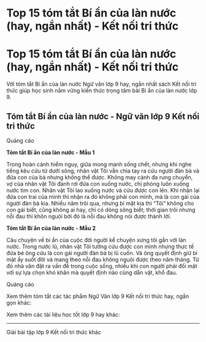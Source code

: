 # Top 15 tóm tắt Bí ẩn của làn nước (hay, ngắn nhất) - Kết nối tri thức

# Top 15 tóm tắt Bí ẩn của làn nước (hay, ngắn nhất) - Kết nối tri thức

Với tóm tắt Bí ẩn của làn nước Ngữ văn lớp 9 hay, ngắn nhất sách Kết nối tri thức giúp học sinh nắm vững kiến thức trọng tâm bài Bí ẩn của làn nước lớp 9.

## Tóm tắt Bí ẩn của làn nước - Ngữ văn lớp 9 Kết nối tri thức

Quảng cáo

**Tóm tắt Bí ẩn của làn nước - Mẫu 1**

Trong hoàn cảnh hiểm nguy, giữa mong manh sống chết, nhưng khi nghe tiếng kêu cứu từ dưới sông, nhân vật Tôi vẫn chìa tay ra cứu người đàn bà và đứa con của bà nhưng không thể được. Không may cành đa rung chuyển, vợ của nhân vật Tôi đánh rơi đứa con xuống nước, chị phóng luôn xuống nước tìm con. Nhân vật Tôi lao xuống nước và cứu được con lên. Khi nhận lại đứa con trai của mình thì nhận ra đó không phải con mình, mà là con gái của người đàn bà kia. Nhiều năm trôi qua, nhưng bí mật kia thì “Tôi” không cho con gái biết, cũng không ai hay, chỉ có dòng sông biết; thời gian trôi nhưng nỗi đau thì khôn nguôi bởi đó là nỗi đau không nói được thành lời.

**Tóm tắt Bí ẩn của làn nước - Mẫu 2**

Câu chuyện về bí ẩn của cuộc đời người kể chuyện xưng tôi gắn với làn nước. Trong nước lũ, nhân vật Tôi tưởng cứu được con mình nhưng thực tế đứa bé ông cứu là con gái người đàn bà bị lũ cuốn. Và ông quyết định giữ bí mật ấy suốt đời và mang theo nỗi đau không nguôi được theo năm tháng. Từ đó nhà văn đặt ra vấn đề trong cuộc sống, nhiều khi con người phải đối mặt với sự lựa chọn khó khăn mà quyết định nào cũng dằn vặt, khổ đau.

Quảng cáo

Xem thêm tóm tắt các tác phẩm Ngữ Văn lớp 9 Kết nối tri thức hay, ngắn gọn khác:

Xem thêm các tài liệu học tốt lớp 9 hay khác:

* * *

Giải bài tập lớp 9 Kết nối tri thức khác
